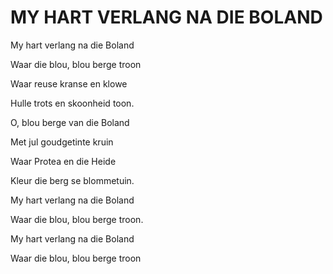 # MY HART VERLANG NA DIE BOLAND

My hart verlang na die Boland

Waar die blou, blou berge troon

Waar reuse kranse en klowe

Hulle trots en skoonheid toon.


O, blou berge van die Boland

Met jul goudgetinte kruin

Waar Protea en die Heide

Kleur die berg se blommetuin.


My hart verlang na die Boland

Waar die blou, blou berge troon.

My hart verlang na die Boland

Waar die blou, blou berge troon

